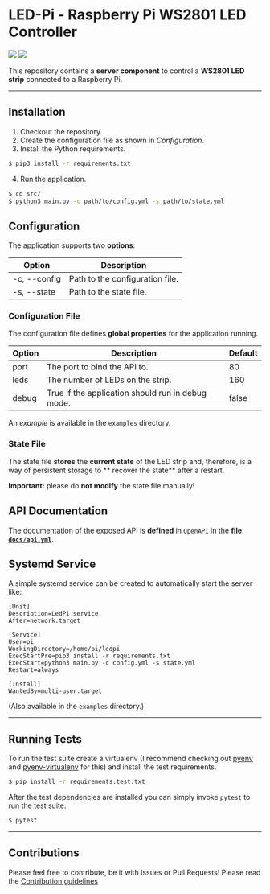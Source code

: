 # LED-Pi - Raspberry Pi WS2801 LED Controller

[![](https://img.shields.io/github/license/muhlba91/ledpi-controller?style=for-the-badge)](LICENSE)
[![](https://img.shields.io/github/workflow/status/muhlba91/ledpi-controller/Python%20package?style=for-the-badge)](https://github.com/muhlba91/ledpi-controller/actions)

This repository contains a **server component** to control a **WS2801 LED strip** connected to a Raspberry Pi.

---

## Installation

1) Checkout the repository.
2) Create the configuration file as shown in *Configuration*.
3) Install the Python requirements.

```bash
$ pip3 install -r requirements.txt
```

4) Run the application.

```bash
$ cd src/
$ python3 main.py -c path/to/config.yml -s path/to/state.yml
```

## Configuration

The application supports two **options**:

| Option | Description |
|--------|-------------|
| -c, --config | Path to the configuration file. |
| -s, --state | Path to the state file. |

### Configuration File

The configuration file defines **global properties** for the application running.

| Option | Description | Default |
|--------|-------------|---------|
| port | The port to bind the API to. | 80 |
| leds | The number of LEDs on the strip. | 160 |
| debug | True if the application should run in debug mode. | false |

An *example* is available in the `examples` directory.

### State File

The state file **stores** the **current state** of the LED strip and, therefore, is a way of persistent storage to **
recover the state** after a restart.

**Important:** please do **not modify** the state file manually!

## API Documentation

The documentation of the exposed API is **defined** in `OpenAPI` in the **file [`docs/api.yml`](docs/api.yml)**.

## Systemd Service

A simple systemd service can be created to automatically start the server like:

```
[Unit]
Description=LedPi service
After=network.target

[Service]
User=pi
WorkingDirectory=/home/pi/ledpi
ExecStartPre=pip3 install -r requirements.txt
ExecStart=python3 main.py -c config.yml -s state.yml
Restart=always

[Install]
WantedBy=multi-user.target
```

(Also available in the `examples` directory.)

---

## Running Tests

To run the test suite create a virtualenv (I recommend checking out [pyenv](https://github.com/pyenv/pyenv)
and [pyenv-virtualenv](https://github.com/pyenv/pyenv-virtualenv) for this) and install the test requirements.

```bash
$ pip install -r requirements.test.txt
```

After the test dependencies are installed you can simply invoke `pytest` to run the test suite.

```bash
$ pytest
```

---

## Contributions

Please feel free to contribute, be it with Issues or Pull Requests! Please read
the [Contribution guidelines](CONTRIBUTING.md)
